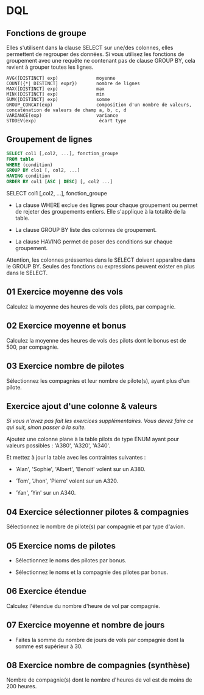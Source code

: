 # DQL

## Fonctions de groupe

Elles s'utilisent dans la clause SELECT sur une/des colonnes, elles permettent de regrouper des données. Si vous utilisez les fonctions de groupement avec une requête ne contenant pas de clause GROUP BY, cela revient à grouper toutes les lignes.
```text
AVG([DISTINCT] exp)              moyenne
COUNT({*| DISTINCT] expr})       nombre de lignes
MAX([DISTINCT] exp)              max
MIN([DISTINCT] exp)              min
SUM([DISTINCT] exp)              somme
GROUP_CONCAT(exp)                composition d'un nombre de valeurs, concaténation de valeurs de champ a, b, c, d
VARIANCE(exp)                    variance
STDDEV(exp)                       écart type
```
## Groupement de lignes

```sql
SELECT col1 [,col2, ...], fonction_groupe
FROM table
WHERE (condition)
GROUP BY clo1 [, col2, ...]
HAVING condition
ORDER BY col1 [ASC | DESC] [, col2 ...]
```
SELECT col1 [,col2, ...], fonction_groupe

- La clause WHERE exclue des lignes pour chaque groupement ou permet de rejeter des groupements entiers. Elle s'applique à la totalité de la table.

- La clause GROUP BY liste des colonnes de groupement.

- La clause HAVING permet de poser des conditions sur chaque groupement.

Attention, les colonnes préssentes dans le SELECT doivent apparaître dans le GROUP BY. Seules des fonctions ou expressions peuvent exister en plus dans le SELECT.

##  01 Exercice moyenne des vols

Calculez la moyenne des heures de vols des pilots,
par compagnie.

## 02 Exercice moyenne et bonus

Calculez la moyenne des heures de vols des pilots dont le bonus est de 500,
par compagnie.

## 03 Exercice nombre de pilotes

Sélectionnez les compagnies et leur nombre de pilote(s), ayant plus d'un pilote.

## Exercice ajout d'une colonne & valeurs

*Si vous n'avez pas fait les exercices supplémentaires. Vous devez faire ce qui suit, sinon passer à la suite.*

Ajoutez une colonne plane à la table pilots de type ENUM ayant pour valeurs possibles :
'A380', 'A320', 'A340'.

Et mettez à jour la table avec les contraintes suivantes :

- 'Alan', 'Sophie', 'Albert', 'Benoit' volent sur un A380.

- 'Tom', 'Jhon', 'Pierre' volent sur un A320.

- 'Yan', 'Yin' sur un A340.

## 04 Exercice sélectionner pilotes & compagnies

Sélectionnez le nombre de pilote(s) par compagnie et par type d'avion.

## 05 Exercice noms de pilotes

- Sélectionnez le noms des pilotes par bonus.

- Sélectionnez le noms et la compagnie des pilotes par bonus.

## 06 Exercice étendue

Calculez l'étendue du nombre d'heure de vol par compagnie.

## 07 Exercice moyenne et nombre de jours

- Faites la somme du nombre de jours de vols par compagnie dont la somme est supérieur à 30.

## 08 Exercice nombre de compagnies (synthèse)

Nombre de compagnie(s) dont le nombre d'heures de vol est de moins de 200 heures.


